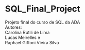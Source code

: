 # SQL_Final_Project
 Projeto final do curso de SQL da ADA \
 Autores: \
 Carolina Rutili de Lima \
 Lucas Meirelles e \
 Raphael Giffoni Vieira Silva 
 
 
